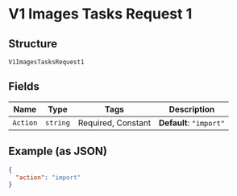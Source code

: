 
# V1 Images Tasks Request 1

## Structure

`V1ImagesTasksRequest1`

## Fields

| Name | Type | Tags | Description |
|  --- | --- | --- | --- |
| `Action` | `string` | Required, Constant | **Default**: `"import"` |

## Example (as JSON)

```json
{
  "action": "import"
}
```

